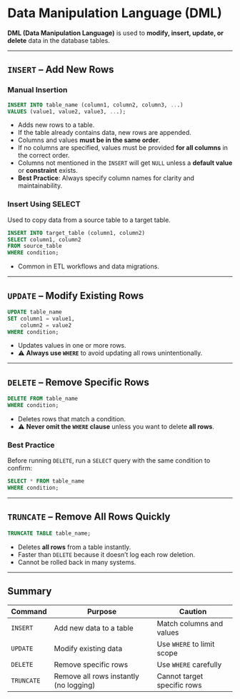 # Data Manipulation Language (DML)

**DML (Data Manipulation Language)** is used to **modify, insert, update, or delete** data in the database tables.

---

## `INSERT` – Add New Rows

### Manual Insertion

```sql
INSERT INTO table_name (column1, column2, column3, ...)
VALUES (value1, value2, value3, ...);
```

- Adds new rows to a table.
- If the table already contains data, new rows are appended.
- Columns and values **must be in the same order**.
- If no columns are specified, values must be provided **for all columns** in the correct order.
- Columns not mentioned in the `INSERT` will get `NULL` unless a **default value** or **constraint** exists.
- **Best Practice**: Always specify column names for clarity and maintainability.

### Insert Using SELECT

Used to copy data from a source table to a target table.

```sql
INSERT INTO target_table (column1, column2)
SELECT column1, column2
FROM source_table
WHERE condition;
```

- Common in ETL workflows and data migrations.

---

## `UPDATE` – Modify Existing Rows

```sql
UPDATE table_name
SET column1 = value1,
    column2 = value2
WHERE condition;
```

- Updates values in one or more rows.
- ⚠️ **Always use `WHERE`** to avoid updating all rows unintentionally.

---

## `DELETE` – Remove Specific Rows

```sql
DELETE FROM table_name
WHERE condition;
```

- Deletes rows that match a condition.
- ⚠️ **Never omit the `WHERE` clause** unless you want to delete **all rows**.

### Best Practice
Before running `DELETE`, run a `SELECT` query with the same condition to confirm:

```sql
SELECT * FROM table_name
WHERE condition;
```

---

## `TRUNCATE` – Remove All Rows Quickly

```sql
TRUNCATE TABLE table_name;
```

- Deletes **all rows** from a table instantly.
- Faster than `DELETE` because it doesn’t log each row deletion.
- Cannot be rolled back in many systems.

---

## Summary

| Command   | Purpose                                 | Caution                     |
|-----------|------------------------------------------|-----------------------------|
| `INSERT`  | Add new data to a table                  | Match columns and values    |
| `UPDATE`  | Modify existing data                     | Use `WHERE` to limit scope  |
| `DELETE`  | Remove specific rows                     | Use `WHERE` carefully       |
| `TRUNCATE`| Remove all rows instantly (no logging)   | Cannot target specific rows |

